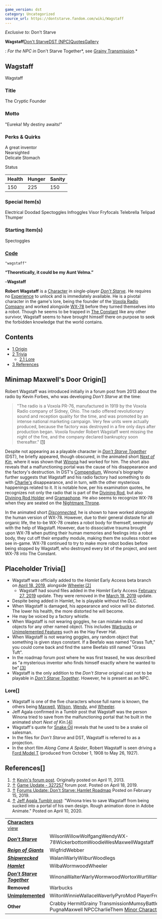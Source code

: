 ```yaml
---
game_version: dst
category: Uncategorized
source_url: https://dontstarve.fandom.com/wiki/Wagstaff
---
```


*Exclusive to:* Don't Starve

**Wagstaff**[Don't Starve](/wiki/Wagstaff/Don%27t_Starve "Wagstaff/Don't Starve")[DST (NPC)](/wiki/Wagstaff/Grainy_Transmission "Wagstaff/Grainy Transmission")[Quotes](/wiki/Wagstaff/Quotes "Wagstaff/Quotes")[Gallery](/wiki/Wagstaff/Gallery "Wagstaff/Gallery")

:   *For the NPC in* Don't Starve Together*, see [Grainy Transmission](/wiki/Grainy_Transmission "Grainy Transmission").*

## Wagstaff

Wagstaff

### Title

The Cryptic Founder

### Motto

"Eureka! My destiny awaits!"

### Perks & Quirks

A great inventor  
Nearsighted  
Delicate Stomach

Status

| Health | Hunger | Sanity |
| --- | --- | --- |
| 150 | 225 | 150 |

### Special Item(s)

Electrical Doodad Spectoggles Infroggles Visor Fryfocals Telebrella Telipad Thumper

### Starting Item(s)

Spectoggles

### [Code](/wiki/Console "Console")

`"wagstaff"`

**“**Theoretically, it could be my Aunt Velma.**”**

–**Wagstaff**

**Robert Wagstaff** is a [Character](/wiki/Character "Character") in single-player *[Don't Starve](/wiki/Don%27t_Starve "Don't Starve").* He requires no [Experience](/wiki/Experience "Experience") to unlock and is immediately available. He is a pivotal character in the game's lore, being the founder of the [Voxola Radio Company](/wiki/Radio "Radio") and worked alongside [WX-78](/wiki/WX-78 "WX-78") before they turned themselves into a robot. Though he seems to be trapped in [The Constant](/wiki/The_Constant "The Constant") like any other survivor, Wagstaff seems to have brought himself there on purpose to seek the forbidden knowledge that the world contains.

## Contents

* [1 Origin](#Origin)
* [2 Trivia](#Trivia)
  + [2.1 Lore](#Lore)
* [3 References](#References)

## Minimap Maxwell's Door Origin[]

Robert Wagstaff was introduced initially in a forum post from 2013 about the radio by Kevin Forbes, who was developing *Don't Starve* at the time:

> "The radio is a Voxola PR-76, manufactured in 1919 by the Voxola Radio company of Sidney, Ohio. The radio offered revolutionary sound and reception quality for the time, and was promoted by an intense national marketing campaign. Very few units were actually produced, because the factory was destroyed in a fire only days after production began. Voxola founder Robert Wagstaff went missing the night of the fire, and the company declared bankruptcy soon thereafter." [[1]](#cite_note-1)

Despite not appearing as a playable character in *[Don't Starve Together](/wiki/Don%27t_Starve_Together "Don't Starve Together")* (DST), he briefly appeared, though obscured, in the animated short *[Next of Kin](/wiki/Animated_shorts_and_trailers#Next_of_Kin "Animated shorts and trailers")*, where it was shown that [Winona](/wiki/Winona "Winona") had worked for him. The short also reveals that a malfunctioning portal was the cause of his disappearance and the factory's destruction. In DST's [Compendium](/wiki/Compendium "Compendium"), Winona's biography further suggests that Wagstaff and his radio factory had something to do with [Charlie's](/wiki/Charlie "Charlie") disappearance, and in turn, with the other mysterious happenings related to it. It is notable how, per his examination quotes, he recognizes not only the radio that is part of the [Divining Rod](/wiki/Divining_Rod "Divining Rod"), but also [Divining Rod Holder](/wiki/Divining_Rod "Divining Rod") and [Gramaphone](/wiki/Gramaphone "Gramaphone"). He also seems to recognize WX-78 when they are seated on the [Nightmare Throne](/wiki/Nightmare_Throne "Nightmare Throne").

In the animated short *[Disconnected](https://www.youtube.com/watch?v=UDfzBh_p2YM)*, he is shown to have worked alongside the human version of WX-78. However, due to their general distaste for all organic life, the to-be WX-78 creates a robot body for themself, seemingly with the help of Wagstaff. However, due to dissociative trauma brought upon WX-78 when putting their human memories and feelings into a robot body, they cut off their empathy module, making them the soulless robot we see in-game. WX-78 continued to try to make more robot bodies before being stopped by Wagstaff, who destroyed every bit of the project, and sent WX-78 into The Constant.

## Placeholder Trivia[]

* Wagstaff was officially added to the *Hamlet* Early Access beta branch on [April 18, 2019](/wiki/Don%27t_Starve:_Hamlet#April_18.2C_2019 "Don't Starve: Hamlet"), alongside [Wheeler](/wiki/Wheeler "Wheeler").[[2]](#cite_note-2)
  + Wagstaff had sound files added in the *Hamlet* Early Access [February 27, 2019](/wiki/Don%27t_Starve:_Hamlet#February_27,_2019 "Don't Starve: Hamlet") update. They were removed in the [March 18, 2019](/wiki/Don%27t_Starve:_Hamlet#March_18,_2019 "Don't Starve: Hamlet") update.
* Despite being added in Hamlet, he is playable without the DLC.
* When Wagstaff is damaged, his appearance and voice will be distorted. The lower his health, the more distorted he will become.
* He may be voiced by a factory whistle.
* When Wagstaff is not wearing goggles, he can mistake mobs and objects for any other named object. This includes [Warbucks](/wiki/Warbucks "Warbucks") or [Unimplemented Features](/wiki/Unimplemented_Features "Unimplemented Features") such as the Hay Fever Hat.
* When Wagstaff is not wearing goggles, any random object that something is given stays constant. If a Beefalo was named "Grass Tuft," you could come back and find the same Beefalo still named "Grass Tuft".
* In the roadmap forum post where he was first teased, he was described as "a mysterious inventor who finds himself exactly where he wanted to be".[[3]](#cite_note-3)
* Wagstaff is the only addition to the *Don't Starve* original cast not to be playable in *[Don't Starve Together](/wiki/Don%27t_Starve_Together "Don't Starve Together")*. However, he is present as an NPC.

### Lore[]

* Wagstaff is one of the five characters whose full name is known, the others being [Maxwell](/wiki/Maxwell "Maxwell"), [Wilson](/wiki/Wilson "Wilson"), [Wendy](/wiki/Wendy "Wendy"), and [Wheeler](/wiki/Wheeler "Wheeler").
* Jeff Agala confirmed in a Tumblr post that Wagstaff was the person Winona tried to save from the malfunctioning portal that he built in the animated short *Next of Kin*.[[4]](#cite_note-4)
* Wagstaff's quote for [Snake Oil](/wiki/Snake_Oil "Snake Oil") reveals that he used to be a snake oil salesman.
* In the files for *Don't Starve* and DST, Wagstaff is referred to as a projection.
* In the short film *Along Came A Spider*, Robert Wagstaff is seen driving a [Ford Model T](https://en.wikipedia.org/wiki/Ford_Model_T "wikipedia:Ford Model T") (produced from October 1, 1908 to May 26, 1927).

## References[]

1. [↑](#cite_ref-1) [Kevin's forum post](https://forums.kleientertainment.com/topic/14816-rp-all-the-way-rp-product-suggestions/?do=findComment&comment=138649). Originally posted on April 11, 2013.
2. [↑](#cite_ref-2) [Game Update - 327257](https://forums.kleientertainment.com/forums/topic/105072-game-update-327257/) forum post. Posted on April 18, 2019.
3. [↑](#cite_ref-3) [Forums Update: Don't Starve: Hamlet Roadmap](https://forums.kleientertainment.com/forums/topic/102877-dont-starve-hamlet-roadmap/) Posted on February 15, 2019.
4. [↑](#cite_ref-4) [Jeff Agala Tumblr post](https://jeffagala.tumblr.com/post/615031573046296576/winona-tries-to-save-wagstaff-from-being-sucked): "Winona tries to save Wagstaff from being sucked into a portal of his own design. Rough animation done in Adobe Animate." Posted on April 10, 2020.

|  |  |
| --- | --- |
| **[Characters](/wiki/Characters "Characters")** [view](/wiki/Template:Characters "Template:Characters") | |
| ***[Don't Starve](/wiki/Don%27t_Starve "Don't Starve")*** | WilsonWillowWolfgangWendyWX-78WickerbottomWoodieWesMaxwellWagstaff |
| ***[Reign of Giants](/wiki/Reign_of_Giants "Reign of Giants")*** | WigfridWebber |
| ***[Shipwrecked](/wiki/Shipwrecked "Shipwrecked")*** | WalaniWarlyWilburWoodlegs |
| ***[Hamlet](/wiki/Hamlet "Hamlet")*** | WilbaWormwoodWheeler |
| ***[Don't Starve Together](/wiki/Don%27t_Starve_Together "Don't Starve Together")*** | WinonaWalterWarlyWormwoodWortoxWurtWandaWonkey |
| **Removed** | Warbucks |
| **[Unimplemented](/wiki/Unimplemented_Characters "Unimplemented Characters")** | WiltonWinnieWallaceWaverlyPyroMod PlayerFrog Webber |
| **Other** | Crabby HermitGrainy TransmissionMumsyBattlemaster PugnaMaxwell NPCCharlieThem [Minor Characters](/wiki/Minor_Characters "Minor Characters") |
